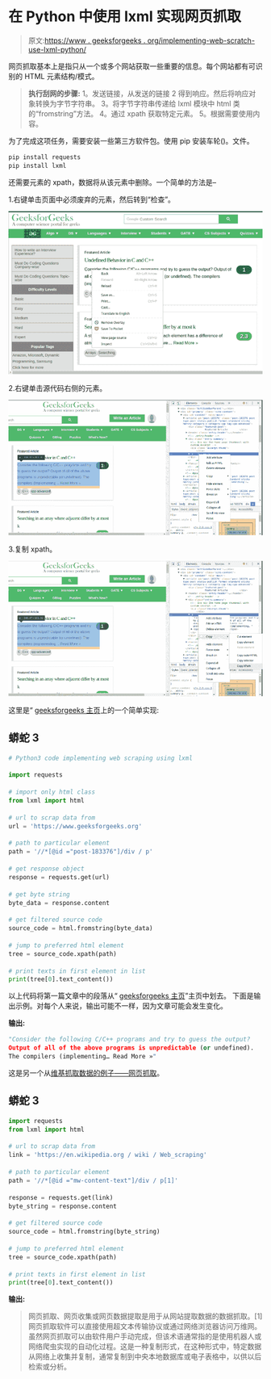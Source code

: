 # 在 Python 中使用 lxml 实现网页抓取

> 原文:[https://www . geeksforgeeks . org/implementing-web-scratch-use-lxml-python/](https://www.geeksforgeeks.org/implementing-web-scraping-using-lxml-python/)

网页抓取基本上是指只从一个或多个网站获取一些重要的信息。每个网站都有可识别的 HTML 元素结构/模式。

> **执行刮网的步骤:**
> 1。发送链接，从发送的链接
> 2 得到响应。然后将响应对象转换为字节字符串。
> 3。将字节字符串传递给 lxml 模块中 html 类的“fromstring”方法。
> 4。通过 xpath 获取特定元素。
> 5。根据需要使用内容。

为了完成这项任务，需要安装一些第三方软件包。使用 pip 安装车轮()。文件。

```py
pip install requests
pip install lxml
```

还需要元素的 xpath，数据将从该元素中删除。一个简单的方法是–

1.右键单击页面中必须废弃的元素，然后转到“检查”。

![](img/c8998509f5fd3f1123d516c5957b70eb.png)

2.右键单击源代码右侧的元素。

![](img/55180d98c38c360cf5afdd5aaf9e9358.png)

3.复制 xpath。

![](img/32bf2fc290b3de4ebdc9584a63128012.png)

这里是“ [geeksforgeeks 主页](https://www.geeksforgeeks.org)上的一个简单实现:

## 蟒蛇 3

```py
# Python3 code implementing web scraping using lxml

import requests

# import only html class
from lxml import html

# url to scrap data from
url = 'https://www.geeksforgeeks.org'

# path to particular element
path = '//*[@id ="post-183376"]/div / p'

# get response object
response = requests.get(url)

# get byte string
byte_data = response.content

# get filtered source code
source_code = html.fromstring(byte_data)

# jump to preferred html element
tree = source_code.xpath(path)

# print texts in first element in list
print(tree[0].text_content())
```

以上代码将第一篇文章中的段落从“ [geeksforgeeks 主页](https://www.geeksforgeeks.org)”主页中划去。
下面是输出示例。对每个人来说，输出可能不一样，因为文章可能会发生变化。

**输出:**

```py
"Consider the following C/C++ programs and try to guess the output?
Output of all of the above programs is unpredictable (or undefined).
The compilers (implementing… Read More »"
```

这是另一个从[维基抓取数据的例子——网页抓取](https://en.wikipedia.org/wiki/Web_scraping)。

## 蟒蛇 3

```py
import requests
from lxml import html

# url to scrap data from
link = 'https://en.wikipedia.org / wiki / Web_scraping'

# path to particular element
path = '//*[@id ="mw-content-text"]/div / p[1]'

response = requests.get(link)
byte_string = response.content

# get filtered source code
source_code = html.fromstring(byte_string)

# jump to preferred html element
tree = source_code.xpath(path)

# print texts in first element in list
print(tree[0].text_content())
```

**输出:**

> 网页抓取、网页收集或网页数据提取是用于从网站提取数据的数据抓取。[1]网页抓取软件可以直接使用超文本传输协议或通过网络浏览器访问万维网。虽然网页抓取可以由软件用户手动完成，但该术语通常指的是使用机器人或网络爬虫实现的自动化过程。这是一种复制形式，在这种形式中，特定数据从网络上收集并复制，通常复制到中央本地数据库或电子表格中，以供以后检索或分析。